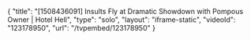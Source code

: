 {
    "title": "[1508436091] Insults Fly at Dramatic Showdown with Pompous Owner | Hotel Hell",
    "type": "solo",
    "layout": "iframe-static",
    "videoId": "123178950",
    "url": "\/tvpembed\/123178950"
}
